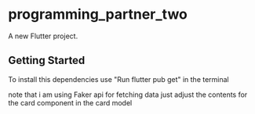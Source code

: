 # programming_partner_two

A new Flutter project.

## Getting Started

To install this dependencies use "Run flutter pub get" in the terminal

note that i am using Faker api for fetching data just adjust the contents for the card component in the card model
